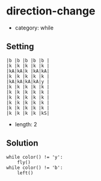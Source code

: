 # direction-change

- category: while

## Setting

```
|b |b |b |b |b |
|k |k |k |k |k |
|kA|kA|k |kA|kA|
|k |k |k |k |k |
|kA|kA|kA|kA|y |
|k |k |k |k |k |
|k |k |k |k |k |
|k |k |k |k |k |
|k |k |k |k |k |
|k |k |k |k |k |
|k |k |k |k |kS|
```

- length: 2

## Solution

```
while color() != 'y':
    fly()
while color() != 'b':
    left()
```
